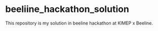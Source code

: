 # beeliine_hackathon_solution
This repository is my solution in beeline hackathon at KIMEP x Beeline.
